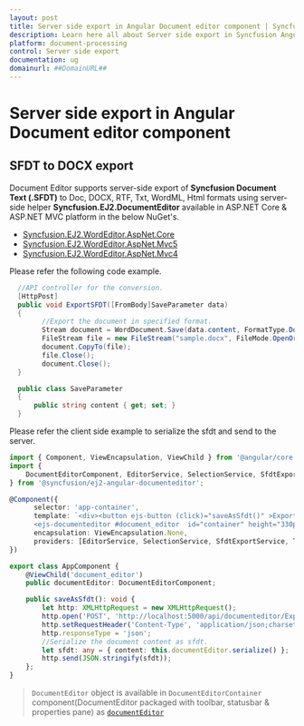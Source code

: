```yaml
---
layout: post
title: Server side export in Angular Document editor component | Syncfusion
description: Learn here all about Server side export in Syncfusion Angular Document editor component of Syncfusion Essential JS 2 and more.
platform: document-processing
control: Server side export 
documentation: ug
domainurl: ##DomainURL##
---
```


# Server side export in Angular Document editor component

## SFDT to DOCX export

Document Editor supports server-side export of **Syncfusion Document Text (.SFDT)** to Doc, DOCX, RTF, Txt, WordML, Html formats using server-side helper **Syncfusion.EJ2.DocumentEditor** available in ASP.NET Core & ASP.NET MVC platform in the below NuGet's.

* [Syncfusion.EJ2.WordEditor.AspNet.Core](https://www.nuget.org/packages/Syncfusion.EJ2.WordEditor.AspNet.Core)
* [Syncfusion.EJ2.WordEditor.AspNet.Mvc5](https://www.nuget.org/packages/Syncfusion.EJ2.WordEditor.AspNet.Mvc5)
* [Syncfusion.EJ2.WordEditor.AspNet.Mvc4](https://www.nuget.org/packages/Syncfusion.EJ2.WordEditor.AspNet.Mvc4)

Please refer the following code example.

```csharp
  //API controller for the conversion.
  [HttpPost]
  public void ExportSFDT([FromBody]SaveParameter data)
  {
        //Export the document in specified format.
        Stream document = WordDocument.Save(data.content, FormatType.Docx);
        FileStream file = new FileStream("sample.docx", FileMode.OpenOrCreate, FileAccess.ReadWrite);
        document.CopyTo(file);
        file.Close();
        document.Close();
  }

  public class SaveParameter
  {
      public string content { get; set; }
  }
```

Please refer the client side example to serialize the sfdt and send to the server.

```typescript
import { Component, ViewEncapsulation, ViewChild } from '@angular/core';
import {
    DocumentEditorComponent, EditorService, SelectionService, SfdtExportService, TextExportService, WordExportService
} from '@syncfusion/ej2-angular-documenteditor';

@Component({
      selector: 'app-container',
      template: `<div><button ejs-button (click)="saveAsSfdt()" >Export SFDT</button>
      <ejs-documenteditor #document_editor  id="container" height="330px" style="display:block" [isReadOnly]=false [enableEditor]=true [enableWordExport]=true [enableSfdtExport]=true> </ejs-documenteditor></div>`,
      encapsulation: ViewEncapsulation.None,
      providers: [EditorService, SelectionService, SfdtExportService, TextExportService]
})

export class AppComponent {
    @ViewChild('document_editor')
    public documentEditor: DocumentEditorComponent;

    public saveAsSfdt(): void {
        let http: XMLHttpRequest = new XMLHttpRequest();
        http.open('POST', 'http://localhost:5000/api/documenteditor/ExportSFDT');
        http.setRequestHeader('Content-Type', 'application/json;charset=UTF-8');
        http.responseType = 'json';
        //Serialize the document content as sfdt.
        let sfdt: any = { content: this.documentEditor.serialize() };
        http.send(JSON.stringify(sfdt));
    };
}
```

> `DocumentEditor` object is available in `DocumentEditorContainer` component(DocumentEditor packaged with toolbar, statusbar & properties pane) as [`documentEditor`](https://ej2.syncfusion.com/angular/documentation/api/document-editor/-container#documenteditor)
